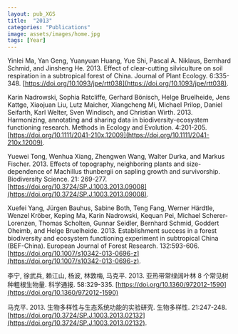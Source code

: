 ```yaml
---
layout: pub_XGS
title:  "2013"
categories: "Publications"
image: assets/images/home.jpg
tags: [Year]
---
```

Yinlei Ma, Yan Geng, Yuanyuan Huang, Yue Shi, Pascal A. Niklaus, Bernhard Schmid, and Jinsheng He. 2013. Effect of clear-cutting silviculture on soil respiration in a subtropical forest of China. Journal of Plant Ecology. 6:335-348. [https://doi.org/10.1093/jpe/rtt038](https://doi.org/10.1093/jpe/rtt038).


Karin Nadrowski, Sophia Ratcliffe, Gerhard Bönisch, Helge Bruelheide, Jens Kattge, Xiaojuan Liu, Lutz Maicher, Xiangcheng Mi, Michael Prilop, Daniel Seifarth, Karl Welter, Sven Windisch, and Christian Wirth. 2013. Harmonizing, annotating and sharing data in biodiversity-ecosystem functioning research. Methods in Ecology and Evolution. 4:201-205. [https://doi.org/10.1111/2041-210x.12009](https://doi.org/10.1111/2041-210x.12009).


Yuewei Tong, Wenhua Xiang, Zhengwen Wang, Walter Durka, and Markus Fischer. 2013. Effects of topography, neighboring plants and size-dependence of Machillus thunbergii on sapling growth and survivorship. Biodiversity Science. 21: 269-277. [https://doi.org/10.3724/SP.J.1003.2013.09008](https://doi.org/10.3724/SP.J.1003.2013.09008).


Xuefei Yang, Jürgen Bauhus, Sabine Both, Teng Fang, Werner Härdtle, Wenzel Kröber, Keping Ma, Karin Nadrowski, Kequan Pei, Michael Scherer-Lorenzen, Thomas Scholten, Gunnar Seidler, Bernhard Schmid, Goddert Oheimb, and Helge Bruelheide. 2013. Establishment success in a forest biodiversity and ecosystem functioning experiment in subtropical China (BEF-China). European Journal of Forest Research. 132:593-606. [https://doi.org/10.1007/s10342-013-0696-z](https://doi.org/10.1007/s10342-013-0696-z).


李宁, 徐武兵, 赖江山, 杨波, 林敦梅, 马克平. 2013. 亚热带常绿阔叶林 8 个常见树种粗根生物量. 科学通报. 58:329-335. [https://doi.org/10.1360/972012-1590](https://doi.org/10.1360/972012-1590)


马克平. 2013. 生物多样性与生态系统功能的实验研究. 生物多样性. 21:247-248. [https://doi.org/10.3724/SP.J.1003.2013.02132](https://doi.org/10.3724/SP.J.1003.2013.02132).
